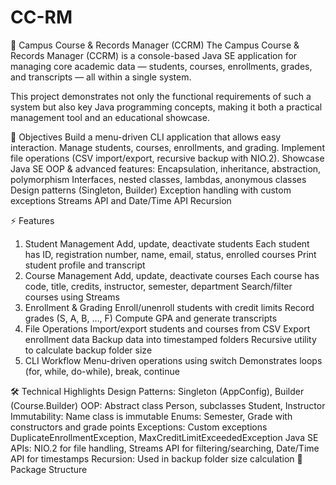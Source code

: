 # CC-RM
📘 Campus Course & Records Manager (CCRM)
The Campus Course & Records Manager (CCRM) is a console-based Java SE application for managing core academic data — students, courses, enrollments, grades, and transcripts — all within a single system.

This project demonstrates not only the functional requirements of such a system but also key Java programming concepts, making it both a practical management tool and an educational showcase.

🎯 Objectives
Build a menu-driven CLI application that allows easy interaction.
Manage students, courses, enrollments, and grading.
Implement file operations (CSV import/export, recursive backup with NIO.2).
Showcase Java SE OOP & advanced features:
Encapsulation, inheritance, abstraction, polymorphism
Interfaces, nested classes, lambdas, anonymous classes
Design patterns (Singleton, Builder)
Exception handling with custom exceptions
Streams API and Date/Time API
Recursion

⚡ Features
1. Student Management
Add, update, deactivate students
Each student has ID, registration number, name, email, status, enrolled courses
Print student profile and transcript
2. Course Management
Add, update, deactivate courses
Each course has code, title, credits, instructor, semester, department
Search/filter courses using Streams
3. Enrollment & Grading
Enroll/unenroll students with credit limits
Record grades (S, A, B, …, F)
Compute GPA and generate transcripts
4. File Operations
Import/export students and courses from CSV
Export enrollment data
Backup data into timestamped folders
Recursive utility to calculate backup folder size
5. CLI Workflow
Menu-driven operations using switch
Demonstrates loops (for, while, do-while), break, continue

🛠️ Technical Highlights
Design Patterns: Singleton (AppConfig), Builder (Course.Builder)
OOP: Abstract class Person, subclasses Student, Instructor
Immutability: Name class is immutable
Enums: Semester, Grade with constructors and grade points
Exceptions: Custom exceptions DuplicateEnrollmentException, MaxCreditLimitExceededException
Java SE APIs: NIO.2 for file handling, Streams API for filtering/searching, Date/Time API for timestamps
Recursion: Used in backup folder size calculation
📂 Package Structure
